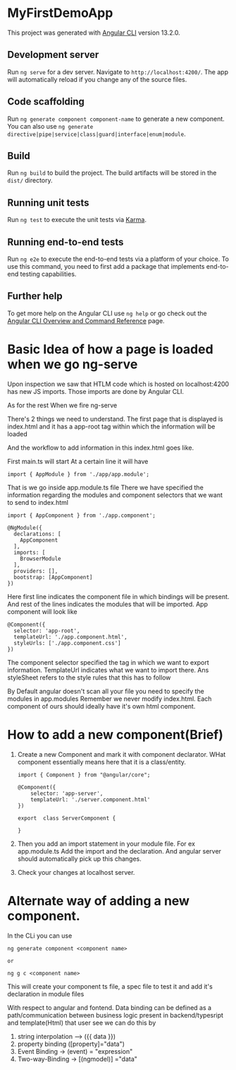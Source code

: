 # MyFirstDemoApp

This project was generated with [Angular CLI](https://github.com/angular/angular-cli) version 13.2.0.

## Development server

Run `ng serve` for a dev server. Navigate to `http://localhost:4200/`. The app will automatically reload if you change any of the source files.

## Code scaffolding

Run `ng generate component component-name` to generate a new component. You can also use `ng generate directive|pipe|service|class|guard|interface|enum|module`.

## Build

Run `ng build` to build the project. The build artifacts will be stored in the `dist/` directory.

## Running unit tests

Run `ng test` to execute the unit tests via [Karma](https://karma-runner.github.io).

## Running end-to-end tests

Run `ng e2e` to execute the end-to-end tests via a platform of your choice. To use this command, you need to first add a package that implements end-to-end testing capabilities.

## Further help

To get more help on the Angular CLI use `ng help` or go check out the [Angular CLI Overview and Command Reference](https://angular.io/cli) page.


# Basic Idea of how a page is  loaded when we go ng-serve 

Upon inspection we saw that HTLM code which is hosted on localhost:4200 has new JS imports. 
Those imports are done by Angular CLI. 

As for the rest 
When we fire ng-serve 

There's 2 things we need to understand. 
The first page that is displayed is index.html and it has a app-root tag within which the information will be loaded

And the workflow to add information in this index.html goes like. 

First main.ts will start 
At a certain line it will have 


````
import { AppModule } from './app/app.module';
````

That is we go inside app.module.ts file
There we have specified the information regarding the modules and component selectors that we want to send to index.html

````
import { AppComponent } from './app.component';

@NgModule({
  declarations: [
    AppComponent
  ],
  imports: [
    BrowserModule
  ],
  providers: [],
  bootstrap: [AppComponent]
})
````

Here first line indicates the component file in which bindings will be present. And rest of the lines indicates the modules that will be imported.
App component will look like
````
@Component({
  selector: 'app-root',
  templateUrl: './app.component.html',
  styleUrls: ['./app.component.css']
})
````

The component selector specified the tag in which we want to export information. 
TemplateUrl indicates what we want to import there. 
Ans styleSheet refers to the style rules that this has to follow 



By Default angular doesn't scan all your file you need to specify the modules in app.modules
Remember we never modify index.html.
Each component of ours should ideally have it's own html component. 


# How to add a new component(Brief)

1. Create a new Component and mark it with component declarator. WHat component essentially means here that it is a class/entity. 
    ````
    import { Component } from "@angular/core";

    @Component({
        selector: 'app-server',
        templateUrl: './server.component.html'
    })

    export  class ServerComponent {

    }
    ````
2. Then you add an import statement in your module file. For ex app.module.ts
   Add the import and the declaration. And angular server should automatically pick up this changes. 

3. Check your changes at localhost server. 


# Alternate way of adding a new component. 

In the CLi you can use 

````
ng generate component <component name>

or

ng g c <component name>
````

This will create your component ts file, a spec file to test it and add it's declaration in module files



With respect to angular and fontend. Data binding can be defined as a path/communication between business logic present in backend/typesript and template(Html) that user see
we can do this  by 
1. string interpolation  --> ({{ data }})
2. property binding ([property]="data")
3. Event Binding -> (event) = "expression"
4. Two-way-Binding -> [(ngmodel)] ="data"